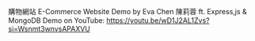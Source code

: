 購物網站 E-Commerce Website Demo by Eva Chen 陳莉蓉 ft. Express,js & MongoDB
Demo on YouTube: https://youtu.be/wD1J2AL1Zvs?si=Wsnmt3wnvsAPAXVU
